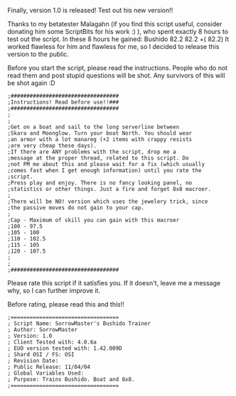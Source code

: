 Finally, version 1.0 is released! Test out his new version!!

Thanks to my betatester Malagahn (if you find this script useful, consider donating him some ScriptBits for his work :) ), who spent exactly 8 hours to test out the script. In these 8 hours he gained: Bushido 82.2 82.2 +( 82.2)
It worked flawless for him and flawless for me, so I decided to release this version to the public.

Before you start the script, please read the instructions. People who do not read them and post stupid questions will be shot. Any survivors of this will be shot again :D
```
;##################################
;Instructions! Read before use!!###
;##################################
;
;
;Get on a boat and sail to the long serverline between
;Skara and Moonglow. Turn your boat North. You should wear
;an armor with a lot manareg (+2 items with crappy resists
;are very cheap these days).
;If there are ANY problems with the script, drop me a
;message at the proper thread, related to this script. Do
;not PM me about this and please wait for a fix (which usually
;comes fast when I get enough information) until you rate the
;script.
;Press play and enjoy. There is no fancy looking panel, no
;statistics or other things. Just a fire and forget 8x8 macroer.
;
;There will be NO! version which uses the jewelery trick, since
;the passive moves do not gain to your cap.
;
;Cap - Maximum of skill you can gain with this macroer
;100 - 97.5
;105 - 100
;110 - 102.5
;115 - 105
;120 - 107.5
;
;
;##################################
```

Please rate this script if it satisfies you. If it doesn't, leave me a message why, so I can further improve it.

Before rating, please read this and this!!
```
;==================================
; Script Name: SorrowMaster's Bushido Trainer
; Author: SorrowMaster
; Version: 1.0
; Client Tested with: 4.0.6a
; EUO version tested with: 1.42.009D
; Shard OSI / FS: OSI
; Revision Date:
; Public Release: 11/04/04
; Global Variables Used:
; Purpose: Trains Bushido. Boat and 8x8.
;==================================
```